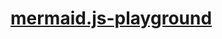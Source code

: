 [mermaid.js-playground](https://dirkarnez.github.io/mermaid.js-playground)
===========================================================================
